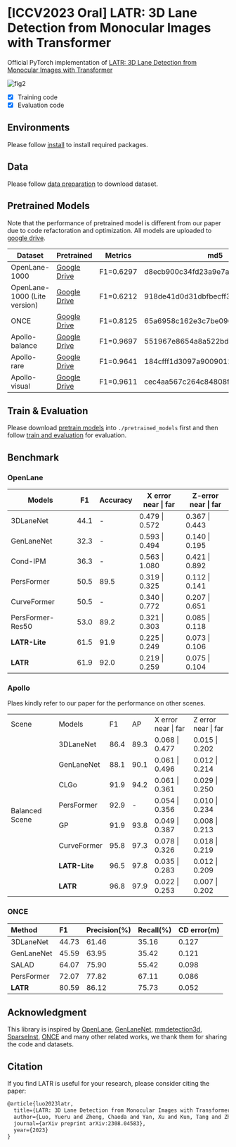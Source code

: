 # [ICCV2023 Oral] LATR: 3D Lane Detection from Monocular Images with Transformer

Official PyTorch implementation of [LATR: 3D Lane Detection from Monocular Images with Transformer](https://arxiv.org/abs/2308.04583)

![fig2](/assets/fig2.png)  

- [x] Training code
- [x] Evaluation code

## Environments

Please follow [install](./docs/install.md) to install required packages.

## Data

Please follow [data preparation](./docs/data_preparation.md) to download dataset.

## Pretrained Models

Note that the performance of pretrained model is different from our paper due to code refactoration and optimization. All models are uploaded to [google drive](https://drive.google.com/drive/folders/1AhvLvE84vayzFxa0teRHYRdXz34ulzjB?usp=sharing).

| Dataset | Pretrained | Metrics | md5 |
| - | - | - | - |
| OpenLane-1000 | [Google Drive](https://drive.google.com/file/d/1jThvqnJ2cUaAuKdlTuRKjhLCH0Zq62A1/view?usp=sharing) | F1=0.6297 | d8ecb900c34fd23a9e7af840aff00843 |
| OpenLane-1000 (Lite version) | [Google Drive](https://drive.google.com/file/d/1WD5dxa6SI2oR9popw3kO2-7eGM2z-IHY/view?usp=sharing) | F1=0.6212 | 918de41d0d31dbfbecff3001c49dc296 |
| ONCE | [Google Drive](https://drive.google.com/file/d/12kXkJ9tDxm13CyFbB1ddt82lJZkYEicd/view?usp=sharing) | F1=0.8125 | 65a6958c162e3c7be0960bceb3f54650 |
| Apollo-balance | [Google Drive](https://drive.google.com/file/d/1hGyNrYi3wAQaKbC1mD_18NG35gdmMUiM/view?usp=sharing) | F1=0.9697 | 551967e8654a8a522bdb0756d74dd1a2 |
| Apollo-rare | [Google Drive](https://drive.google.com/file/d/19VVBaWBnWiEqGx1zJaeXF_1CKn88G5v0/view?usp=sharing) | F1=0.9641 | 184cfff1d3097a9009011f79f4594138 |
| Apollo-visual | [Google Drive](https://drive.google.com/file/d/1ZzaUODYK2dyiG_2bDXe5tiutxNvc71M2/view?usp=sharing) | F1=0.9611 | cec4aa567c264c84808f3c32f5aace82 |


## Train & Evaluation

Please download [pretrain models](#pretrained-models) into `./pretrained_models` first and then follow [train and evaluation](./docs/train_eval.md#evaluation) for evaluation.

## Benchmark

### OpenLane

| Models | F1 | Accuracy | X error <br> near \| far | Z-error <br> near \| far |
| ----- | -- | -------- | ------- | ------- |
| 3DLaneNet | 44.1 | - | 0.479 \| 0.572 | 0.367 \| 0.443 |
| GenLaneNet | 32.3 | - | 0.593 \| 0.494 | 0.140 \| 0.195 |
| Cond-IPM | 36.3 | - | 0.563 \| 1.080 | 0.421 \| 0.892 |
| PersFormer | 50.5 | 89.5 | 0.319 \| 0.325 | 0.112 \| 0.141 |
| CurveFormer | 50.5 | - | 0.340 \| 0.772 | 0.207 \| 0.651 |
| PersFormer-Res50 | 53.0 | 89.2 | 0.321 \| 0.303 | 0.085 \| 0.118 |
| **LATR-Lite** | 61.5 | 91.9 | 0.225 \| 0.249 | 0.073 \| 0.106 |
| **LATR** | 61.9 | 92.0 | 0.219 \| 0.259 | 0.075 \| 0.104 |


### Apollo

Plaes kindly refer to our paper for the performance on other scenes.

<table>
    <tr>
        <td>Scene</td>
        <td>Models</td>
        <td>F1</td>
        <td>AP</td>
        <td>X error <br> near | far </td>
        <td>Z error <br> near | far </td>
    </tr>
    <tr>
        <td rowspan="8">Balanced Scene</td>
        <td>3DLaneNet</td>
        <td>86.4</td>
        <td>89.3</td>
        <td>0.068 | 0.477</td>
        <td>0.015 | 0.202</td>
    </tr>
    <tr>
        <td>GenLaneNet</td>
        <td>88.1</td>
        <td>90.1</td>
        <td>0.061 | 0.496</td>
        <td>0.012 | 0.214</td>
    </tr>
    <tr>
        <td>CLGo</td>
        <td>91.9</td>
        <td>94.2</td>
        <td>0.061 | 0.361</td>
        <td>0.029 | 0.250</td>
    </tr>
    <tr>
        <td>PersFormer</td>
        <td>92.9</td>
        <td>-</td>
        <td>0.054 | 0.356</td>
        <td>0.010 | 0.234</td>
    </tr>
    <tr>
        <td>GP</td>
        <td>91.9</td>
        <td>93.8</td>
        <td>0.049 | 0.387</td>
        <td>0.008 | 0.213</td>
    </tr>
    <tr>
        <td>CurveFormer</td>
        <td>95.8</td>
        <td>97.3</td>
        <td>0.078 | 0.326</td>
        <td>0.018 | 0.219</td>
    </tr>
    <tr>
        <td><b>LATR-Lite</b></td>
        <td>96.5</td>
        <td>97.8</td>
        <td>0.035 | 0.283</td>
        <td>0.012 | 0.209</td>
    </tr>
    <tr>
        <td><b>LATR</b?</td>
        <td>96.8</td>
        <td>97.9</td>
        <td>0.022 | 0.253</td>
        <td>0.007 | 0.202</td>
    </tr>
</table>


### ONCE

| Method     | F1  | Precision(%) | Recall(%) | CD error(m) |
| :- | :- | :- | :- | :- |   
| 3DLaneNet  | 44.73 | 61.46 | 35.16 | 0.127 |
| GenLaneNet | 45.59 | 63.95 | 35.42 | 0.121 |
| SALAD <ONCE-3DLane> | 64.07 | 75.90 | 55.42 | 0.098 |
| PersFormer | 72.07 | 77.82 | 67.11 | 0.086 |
| **LATR** | 80.59 | 86.12 | 75.73 | 0.052 |

## Acknowledgment

This library is inspired by [OpenLane](https://github.com/OpenDriveLab/PersFormer_3DLane), [GenLaneNet](https://github.com/yuliangguo/Pytorch_Generalized_3D_Lane_Detection), [mmdetection3d](https://github.com/open-mmlab/mmdetection3d), [SparseInst](https://github.com/hustvl/SparseInst), [ONCE](https://github.com/once-3dlanes/once_3dlanes_benchmark) and many other related works, we thank them for sharing the code and datasets.


## Citation
If you find LATR is useful for your research, please consider citing the paper:

```tex
@article{luo2023latr,
  title={LATR: 3D Lane Detection from Monocular Images with Transformer},
  author={Luo, Yueru and Zheng, Chaoda and Yan, Xu and Kun, Tang and Zheng, Chao and Cui, Shuguang and Li, Zhen},
  journal={arXiv preprint arXiv:2308.04583},
  year={2023}
}
```